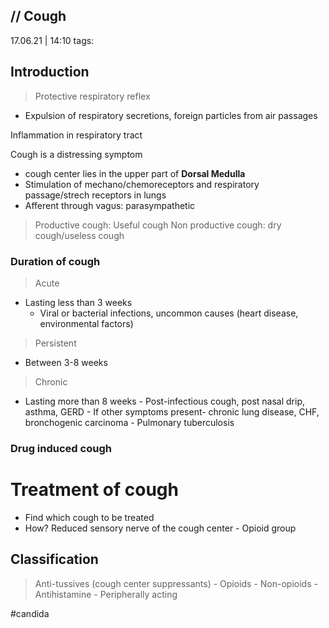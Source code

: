 // Cough
----------
17.06.21 | 14:10
tags: 

## Introduction
> Protective respiratory reflex

- Expulsion of respiratory secretions, foreign particles from air
passages

Inflammation in respiratory tract

 Cough is a distressing symptom
- cough center lies in the upper part of **Dorsal Medulla**
- Stimulation of mechano/chemoreceptors and respiratory passage/strech receptors in lungs
- Afferent through vagus: parasympathetic

> Productive cough: Useful cough
> Non productive cough: dry cough/useless cough

### Duration of cough
>Acute
- Lasting less than 3 weeks
	- Viral or bacterial infections, uncommon causes (heart disease, environmental factors)

>Persistent
- Between 3-8 weeks
> Chronic
- Lasting more than 8 weeks
		- Post-infectious cough, post nasal drip, asthma, GERD
		- If other symptoms present- chronic lung disease, CHF, bronchogenic carcinoma
		- Pulmonary tuberculosis

### Drug induced cough

# Treatment of cough
- Find which cough to be treated
- How?
Reduced sensory nerve of the cough center - Opioid group


## Classification
> Anti-tussives (cough center suppressants)
		- Opioids
		- Non-opioids
		- Antihistamine
		- Peripherally acting

#candida